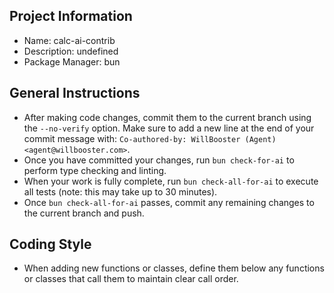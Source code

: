 ## Project Information

- Name: calc-ai-contrib
- Description: undefined
- Package Manager: bun

## General Instructions

- After making code changes, commit them to the current branch using the `--no-verify` option. Make sure to add a new line at the end of your commit message with: `Co-authored-by: WillBooster (Agent) <agent@willbooster.com>`.
- Once you have committed your changes, run `bun check-for-ai` to perform type checking and linting.
- When your work is fully complete, run `bun check-all-for-ai` to execute all tests (note: this may take up to 30 minutes).
- Once `bun check-all-for-ai` passes, commit any remaining changes to the current branch and push.

## Coding Style

- When adding new functions or classes, define them below any functions or classes that call them to maintain clear call order.
